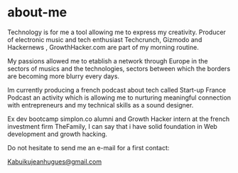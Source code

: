 # about-me

Technology is for me a tool allowing me to express my creativity. Producer of electronic music and tech enthusiast Techcrunch, Gizmodo and Hackernews , GrowthHacker.com are part of my morning routine.

My passions allowed me to etablish a network through Europe in the sectors of musics and the technologies, sectors between which the borders are becoming more blurry every days.

Im currently producing a french podcast about tech called Start-up France Podcast an activity which is allowing me to nurturing meaningful connection with entrepreneurs and my technical skills as a sound designer.

Ex dev bootcamp simplon.co alumni and Growth Hacker intern at the french investment firm TheFamily, I can say that i have solid foundation in Web development and growth hacking.

Do not hesitate to send me an e-mail for a first contact:

Kabuikujeanhugues@gmail.com
